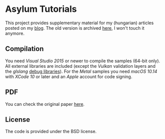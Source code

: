 
# Asylum Tutorials

This project provides supplementary material for my (hungarian) articles posted on my [blog](http://darthasylum.blog.hu/).
The old version is archived [here](https://my.pcloud.com/publink/show?code=XZ4QhG7ZuA3jBe49U35VRBo2shrAaup27xS7), I won't touch it anymore.

## Compilation

You need *Visual Studio 2015* or newer to compile the samples (64-bit only). All external libraries are included (except the *Vulkan* validation layers and the *glslang* [debug libraries](https://my.pcloud.com/publink/show?code=XZ8fhG7ZY1xy8HIpufmxTB23D4te2VxBfin7)).
For the *Metal* samples you need *macOS 10.14* with *XCode 10* or later and an *Apple* account for code signing.

## PDF

You can check the original paper [here](http://citeseerx.ist.psu.edu/viewdoc/download?doi=10.1.1.161.9102&rep=rep1&type=pdf).
## License

The code is provided under the BSD license.
